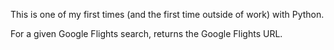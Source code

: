 This is one of my first times (and the first time outside of work) with Python.

For a given Google Flights search, returns the Google Flights URL.
